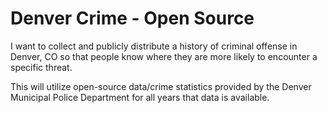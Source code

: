# Denver Crime - Open Source
I want to collect and publicly distribute a history of criminal offense in Denver, CO so that people know where they are more likely to encounter a specific threat.

This will utilize open-source data/crime statistics provided by the Denver Municipal Police Department for all years that data is available.
